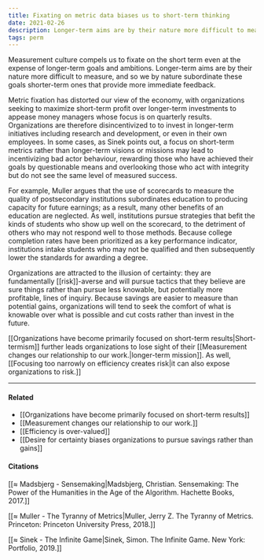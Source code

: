 ```yaml
---
title: Fixating on metric data biases us to short-term thinking
date: 2021-02-26
description: Longer-term aims are by their nature more difficult to measure. A fixation with measurement can therefore bias us toward short-term aims even at the cost of a long-term goal. 
tags: perm
---
```


Measurement culture compels us to fixate on the short term even at the expense of longer-term goals and ambitions. Longer-term aims are by their nature more difficult to measure, and so we by nature subordinate these goals shorter-term ones that provide more immediate feedback.

Metric fixation has distorted our view of the economy, with organizations seeking to maximize short-term profit over longer-term investments to appease money managers whose focus is on quarterly results. Organizations are therefore disincentivized to to invest in longer-term initiatives including research and development, or even in their own employees. In some cases, as Sinek points out, a focus on short-term metrics rather than longer-term visions or missions may lead to incentivizing bad actor behaviour, rewarding those who have achieved their goals by questionable means and overlooking those who act with integrity but do not see the same level of measured success.

For example, Muller argues that the use of scorecards to measure the quality of postsecondary institutions subordinates education to producing capacity for future earnings; as a result, many other benefits of an education are neglected. As well, institutions pursue strategies that befit the kinds of students who show up well on the scorecard, to the detriment of others who may not respond well to those methods. Because college completion rates have been prioritized as a key performance indicator, institutions intake students who may not be qualified and then subsequently lower the standards for awarding a degree. 

Organizations are attracted to the illusion of certainty: they are fundamentally [[risk]]-averse and will pursue tactics that they believe are sure things rather than pursue less knowable, but potentially more profitable, lines of inquiry. Because savings are easier to measure than potential gains, organizations will tend to seek the comfort of what is knowable over what is possible and cut costs rather than invest in the future. 

[[Organizations have become primarily focused on short-term results|Short-termism]] further leads organizations to lose sight of their [[Measurement changes our relationship to our work.|longer-term mission]]. As well, [[Focusing too narrowly on efficiency creates risk|it can also expose organizations to risk.]]

---
#### Related 
- [[Organizations have become primarily focused on short-term results]]
- [[Measurement changes our relationship to our work.]]
- [[Efficiency is over-valued]]
- [[Desire for certainty biases organizations to pursue savings rather than gains]]

#### Citations
[[≈ Madsbjerg - Sensemaking|Madsbjerg, Christian. Sensemaking: The Power of the Humanities in the Age of the Algorithm. Hachette Books, 2017.]]

[[≈ Muller - The Tyranny of Metrics|Muller, Jerry Z. The Tyranny of Metrics. Princeton: Princeton University Press, 2018.]]

[[≈ Sinek - The Infinite Game|Sinek, Simon. The Infinite Game. New York: Portfolio, 2019.]]

